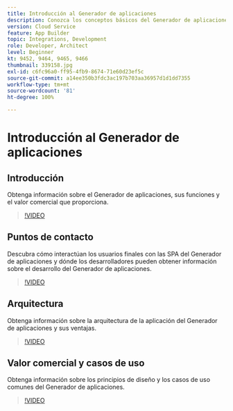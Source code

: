 ```yaml
---
title: Introducción al Generador de aplicaciones
description: Conozca los conceptos básicos del Generador de aplicaciones, desde su valor comercial hasta su arquitectura.
version: Cloud Service
feature: App Builder
topic: Integrations, Development
role: Developer, Architect
level: Beginner
kt: 9452, 9464, 9465, 9466
thumbnail: 339158.jpg
exl-id: c6fc96a0-ff95-4fb9-8674-71e60d23ef5c
source-git-commit: a14ee350b3fdc3ac197b703aa36957d1d1dd7355
workflow-type: tm+mt
source-wordcount: '81'
ht-degree: 100%

---
```


# Introducción al Generador de aplicaciones

## Introducción

Obtenga información sobre el Generador de aplicaciones, sus funciones y el valor comercial que proporciona.

>[!VIDEO](https://video.tv.adobe.com/v/339158/?quality=12&learn=on)

## Puntos de contacto

Descubra cómo interactúan los usuarios finales con las SPA del Generador de aplicaciones y dónde los desarrolladores pueden obtener información sobre el desarrollo del Generador de aplicaciones.

>[!VIDEO](https://video.tv.adobe.com/v/339159/?quality=12&learn=on)

## Arquitectura

Obtenga información sobre la arquitectura de la aplicación del Generador de aplicaciones y sus ventajas.

>[!VIDEO](https://video.tv.adobe.com/v/339160/?quality=12&learn=on)

## Valor comercial y casos de uso

Obtenga información sobre los principios de diseño y los casos de uso comunes del Generador de aplicaciones.

>[!VIDEO](https://video.tv.adobe.com/v/339161/?quality=12&learn=on)

